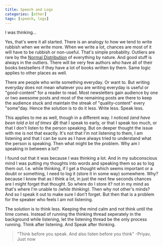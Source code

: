 ```yaml
---
title: Speech and Logs
categories: [other]
tags: [speech, logs]
---
```


I was thinking...

Yes, that's were it all started. There is an analogy to how we tend to write rubbish when we write more. When we write a lot, chances are most of it will have to be rubbish or non-useful. That's simple probablity. Outliers are rare by the [Normal Distribution](https://en.wikipedia.org/wiki/Normal_distribution) of everything by nature. And good stuff is always in the outliers. There will be very few authors who have all of their books bestsellers if they have a lot of books written by them. Same logic applies to other places as well.

There are people who write something everyday. Or want to. But writing everyday does not mean whatever you are writing everyday is useful or "good-content" for a reader to read. Most newsletters gain audience by one or two awesome posts and most of the remaining posts are there to keep the audience stuck and maintain the streak of "quality-content" every "some"day. Hence the solution is to do it less. Write less. Speak less.

This applies to me as well, though in a different way. I noticed *(and have been told a lot of times 😅)* that I speak to early, or that I speak too much, or that I don't listen to the person speaking. But on deeper thought the issue with me is not that exactly. It's not that I'm not listening to them, I am listening and that I can be sure as I have always tried to understand what the person is speaking. Then what might be the problem. Why am I speaking in between a lot?

I found out that it was because I was thinking a lot. And in my subconscious mind I was putting my thoughts into words and speaking them so as to log them out. I.e. while thinking, if I get a thought which seems important or a doubt or something, I need to log it (store it in some way) somewhere. Why? because I know that as I think a lot, in just the next few seconds chances are I might forget that thought. So where do I store it? not in my mind as that's where I'm unable to *(while thinking)*. Then why not other's minds? And so I speak it out to make sure I don't forget. But then that is a problem for the speaker who feels I am not listening.

The solution is to think less. Keeping the mind calm and not think until the time comes. Instead of running the thinking thread seperately in the background while listening, let the listening thread be the only process running. Think after listening. And Speak after thinking.

> "Think before you speak. And also listen before you think"
>   -Priyav, Just now